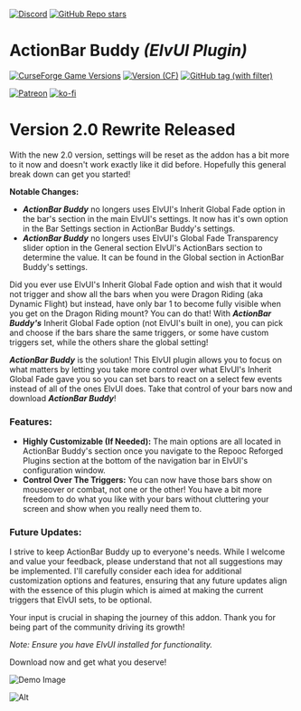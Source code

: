 [![Discord](https://img.shields.io/discord/1162274244487561216?style=for-the-badge&logo=discord&label=Discord)](https://repoocreforged.dev/discord) [![GitHub Repo stars](https://img.shields.io/github/stars/repooc/ElvUI_ActionBarBuddy?style=for-the-badge&logo=github)](https://github.com/Repooc/ElvUI_ActionBarBuddy)

# **ActionBar Buddy *(ElvUI Plugin)***
[![CurseForge Game Versions](https://img.shields.io/curseforge/game-versions/614378?style=for-the-badge&logo=curseforge)](https://curseforge.com/wow/addons/actionbar-buddy-elvui-plugin) [![Version (CF)](https://img.shields.io/curseforge/v/614378?style=for-the-badge&logo=curseforge)](https://curseforge.com/wow/addons/actionbar-buddy-elvui-plugin) [![GitHub tag (with filter)](https://img.shields.io/github/v/tag/Repooc/ElvUI_ActionBarBuddy?logo=github&label=Version&style=for-the-badge)](https://github.com/Repooc/ElvUI_ActionBarBuddy/tags)


[![Patreon](https://img.shields.io/badge/Patreon-F96854?style=for-the-badge&logo=patreon&logoColor=white)](https://www.patreon.com/repoocreforged) [![ko-fi](https://img.shields.io/badge/_-KO--FI-red?style=for-the-badge&logo=ko-fi&logoColor=white)](https://ko-fi.com/repoocreforged) 


# Version 2.0 Rewrite Released

With the new 2.0 version, settings will be reset as the addon has a bit more to it now and doesn't work exactly like it did before. Hopefully this general break down can get you started! 

**Notable Changes:**
* ***ActionBar Buddy*** no longers uses ElvUI's Inherit Global Fade option in the bar's section in the main ElvUI's settings. It now has it's own option in the Bar Settings section in ActionBar Buddy's settings.
* ***ActionBar Buddy*** no longers uses ElvUI's Global Fade Transparency slider option in the General section ElvUI's ActionBars section to determine the value. It can be found in the Global section in ActionBar Buddy's settings.

Did you ever use ElvUI's Inherit Global Fade option and wish that it would not trigger and show all the bars when you were Dragon Riding (aka Dynamic Flight) but instead, have only bar 1 to become fully visible when you get on the Dragon Riding mount? You can do that! With ***ActionBar Buddy's*** Inherit Global Fade option (not ElvUI's built in one), you can pick and choose if the bars share the same triggers, or some have custom triggers set, while the others share the global setting!

***ActionBar Buddy*** is the solution! This ElvUI plugin allows you to focus on what matters by letting you take more control over what ElvUI's Inherit Global Fade gave you so you can set bars to react on a select few events instead of all of the ones ElvUI does. Take that control of your bars now and download ***ActionBar Buddy***!

### Features:
- **Highly Customizable (If Needed):** The main options are all located in ActionBar Buddy's section once you navigate to the Repooc Reforged Plugins section at the bottom of the navigation bar in ElvUI's configuration window.
- **Control Over The Triggers:** You can now have those bars show on mouseover or combat, not one or the other! You have a bit more freedom to do what you like with your bars without cluttering your screen and show when you really need them to.

### Future Updates:
I strive to keep ActionBar Buddy up to everyone's needs. While I welcome and value your feedback, please understand that not all suggestions may be implemented. I'll carefully consider each idea for additional customization options and features, ensuring that any future updates align with the essence of this plugin which is aimed at making the current triggers that ElvUI sets, to be optional.

Your input is crucial in shaping the journey of this addon. Thank you for being part of the community driving its growth!

*Note: Ensure you have ElvUI installed for functionality.*

Download now and get what you deserve!

![Demo Image](https://cdn-images.repoocreforged.dev/ActionBarBuddy-example.png)

![Alt](https://repobeats.axiom.co/api/embed/4af3f679c1bcd3227fed14010db807a55fc72420.svg "Repobeats analytics image")
